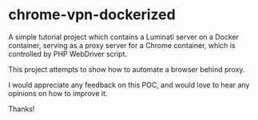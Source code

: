 # chrome-vpn-dockerized

A simple tutorial project which contains a Luminati server on a Docker container, serving as a proxy server for a Chrome container, which is controlled by PHP WebDriver script.

This project attempts to show how to automate a browser behind proxy.

I would appreciate any feedback on this POC, and would love to hear any opinions on how to improve it.

Thanks!
